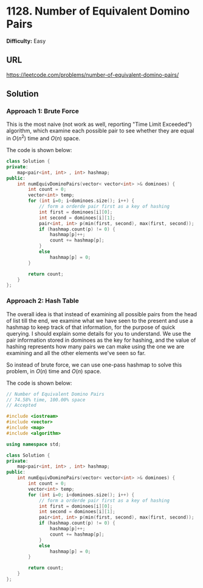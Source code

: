 # 1128. Number of Equivalent Domino Pairs
**Difficulty:** Easy

## URL

https://leetcode.com/problems/number-of-equivalent-domino-pairs/



## Solution

### Approach 1: Brute Force

This is the most naive (not work as well, reporting "Time Limit Exceeded") algorithm, which examine each possible pair to see whether they are equal in $O(n^2)$ time and $O(n)$ space.

The code is shown below:

```c++
class Solution {
private:
    map<pair<int, int> , int> hashmap;
public:
    int numEquivDominoPairs(vector< vector<int> >& dominoes) {
        int count = 0;
        vector<int> temp;
        for (int i=0; i<dominoes.size(); i++) {
            // form a orderde pair first as a key of hashing
            int first = dominoes[i][0];
            int second = dominoes[i][1];
            pair<int, int> p(min(first, second), max(first, second));
            if (hashmap.count(p) != 0) {
                hashmap[p]++;
                count += hashmap[p];
            }
            else
                hashmap[p] = 0;
        }

        return count;
    }
};
```



### Approach 2: Hash Table

The overall idea is that instead of examining all possible pairs from the head of list till the end, we examine what we have seen to the present and use a hashmap to keep track of that information, for the purpose of quick querying. I should explain some details for you to understand. We use the pair information stored in dominoes as the key for hashing, and the value of hashing represents how many pairs we can make using the one we are examining and all the other elements we've seen so far.

So instead of brute force, we can use one-pass hashmap to solve this problem, in $O(n)$ time and $O(n)$ space.

The code is shown below:

```c++
// Number of Equivalent Domino Pairs
// 74.58% time, 100.00% space
// Accepted

#include <iostream>
#include <vector>
#include <map>
#include <algorithm>

using namespace std;

class Solution {
private:
    map<pair<int, int> , int> hashmap;
public:
    int numEquivDominoPairs(vector< vector<int> >& dominoes) {
        int count = 0;
        vector<int> temp;
        for (int i=0; i<dominoes.size(); i++) {
            // form a orderde pair first as a key of hashing
            int first = dominoes[i][0];
            int second = dominoes[i][1];
            pair<int, int> p(min(first, second), max(first, second));
            if (hashmap.count(p) != 0) {
                hashmap[p]++;
                count += hashmap[p];
            }
            else
                hashmap[p] = 0;
        }

        return count;
    }
};
```

